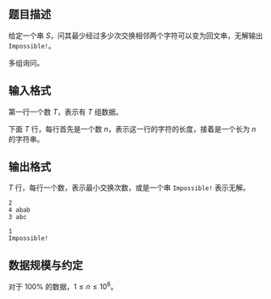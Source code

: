 ## 题目描述

给定一个串 $S$，问其最少经过多少次交换相邻两个字符可以变为回文串，无解输出 `Impossible!`。

多组询问。

## 输入格式

第一行一个数 $T$，表示有 $T$ 组数据。

下面 $T$ 行，每行首先是一个数 $n$，表示这一行的字符的长度，接着是一个长为 $n$ 的字符串。

## 输出格式

$T$ 行，每行一个数，表示最小交换次数，或是一个串 `Impossible!` 表示无解。

```input1
2
4 abab
3 abc
```

```output1
1
Impossible!
```

## 数据规模与约定

对于 $100\%$ 的数据，$1\leq n\leq 10^6$。

